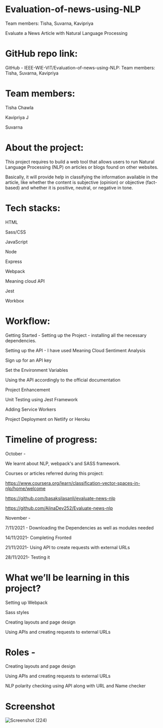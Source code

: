 # Evaluation-of-news-using-NLP
Team members: Tisha, Suvarna, Kavipriya

Evaluate a News Article with Natural Language Processing 

 

# GitHub repo link: 

GitHub - IEEE-WIE-VIT/Evaluation-of-news-using-NLP: Team members: Tisha, Suvarna, Kavipriya 

 

# Team members: 

Tisha Chawla  

Kavipriya J  

Suvarna  

 

# About the project: 

This project requires to build a web tool that allows users to run Natural Language Processing (NLP) on articles or blogs found on other websites. 

Basically, it will provide help in classifying the information available in the article, like whether the content is subjective (opinion) or objective (fact-based) and whether it is positive, neutral, or negative in tone. 

 

# Tech stacks: 

HTML 

Sass/CSS 

JavaScript 

Node 

Express 

Webpack 

Meaning cloud API 

Jest 

Workbox 

 

# Workflow: 

Getting Started - Setting up the Project - installing all the necessary dependencies. 

Setting up the API - I have used Meaning Cloud Sentiment Analysis 

Sign up for an API key 

Set the Environment Variables 

Using the API accordingly to the official documentation 

Project Enhancement 

Unit Testing using Jest Framework 

Adding Service Workers 

Project Deployment on Netlify or Heroku 

 

# Timeline of progress: 

 

October - 

We learnt about NLP, webpack's and SASS framework. 

Courses or articles referred during this project: 

https://www.coursera.org/learn/classification-vector-spaces-in-nlp/home/welcome 

https://github.com/basaksilasanli/evaluate-news-nlp 

https://github.com/AlinaDev252/Evaluate-news-nlp 

 

November - 

7/11/2021 - Downloading the Dependencies as well as modules needed 

14/11/2021- Completing Fronted 

21/11/2021- Using API to create requests with external URLs 

28/11/2021- Testing it 

 

# What we’ll be learning in this project? 

Setting up Webpack 

Sass styles 

Creating layouts and page design 

Using APIs and creating requests to external URLs 

 

# Roles - 

Creating layouts and page design 

Using APIs and creating requests to external URLs 

NLP polarity checking using API along with URL and Name checker 


# Screenshot 
 
![Screenshot (224)](https://user-images.githubusercontent.com/76952365/144716860-7bbd9271-b9d9-4dac-ab72-cdb8796cc271.png)

